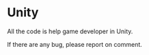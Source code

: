 # Unity
All the code is help game developer in Unity.

If there are any bug, please report on comment.
